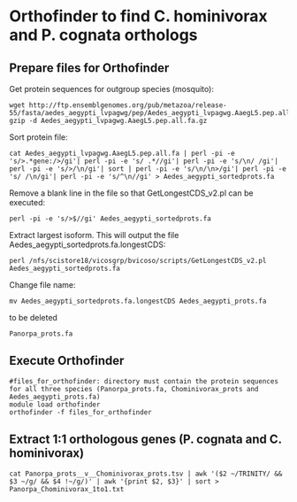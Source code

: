 # Orthofinder to find C. hominivorax and P. cognata orthologs
## Prepare files for Orthofinder
Get protein sequences for outgroup species (mosquito):
```
wget http://ftp.ensemblgenomes.org/pub/metazoa/release-55/fasta/aedes_aegypti_lvpagwg/pep/Aedes_aegypti_lvpagwg.AaegL5.pep.all.fa.gz
gzip -d Aedes_aegypti_lvpagwg.AaegL5.pep.all.fa.gz
```
Sort protein file:
```
cat Aedes_aegypti_lvpagwg.AaegL5.pep.all.fa | perl -pi -e 's/>.*gene:/>/gi'| perl -pi -e 's/ .*//gi'| perl -pi -e 's/\n/ /gi'| perl -pi -e 's/>/\n/gi'| sort | perl -pi -e 's/\n/\n>/gi'| perl -pi -e 's/ /\n/gi'| perl -pi -e 's/^\n//gi' > Aedes_aegypti_sortedprots.fa

```
Remove a blank line in the file so that GetLongestCDS_v2.pl can be executed:
```
perl -pi -e 's/>$//gi' Aedes_aegypti_sortedprots.fa
```
Extract largest isoform. This will output the file Aedes_aegypti_sortedprots.fa.longestCDS:
```
perl /nfs/scistore18/vicosgrp/bvicoso/scripts/GetLongestCDS_v2.pl Aedes_aegypti_sortedprots.fa
```
Change file name:
```
mv Aedes_aegypti_sortedprots.fa.longestCDS Aedes_aegypti_prots.fa
```
to be deleted
```
Panorpa_prots.fa
```
## Execute Orthofinder
```
#files_for_orthofinder: directory must contain the protein sequences for all three species (Panorpa_prots.fa, Chominivorax_prots and Aedes_aegypti_prots.fa)
module load orthofinder
orthofinder -f files_for_orthofinder

```
## Extract 1:1 orthologous genes (P. cognata and C. hominivorax)
```
cat Panorpa_prots__v__Chominivorax_prots.tsv | awk '($2 ~/TRINITY/ && $3 ~/g/ && $4 !~/g/)' | awk '{print $2, $3}' | sort > Panorpa_Chominivorax_1to1.txt
```


